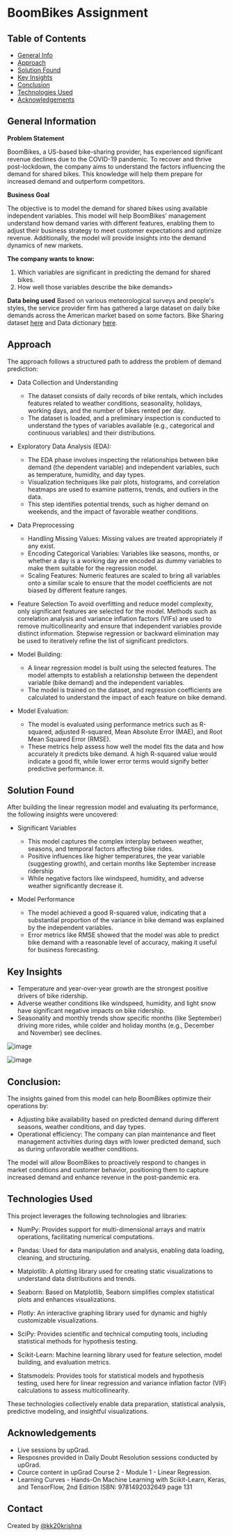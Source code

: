 # BoomBikes Assignment


## Table of Contents
* [General Info](#general-information)
* [Approach](#approach)
* [Solution Found](#solution-found)
* [Key Insights](#key-insights)
* [Conclusion](#conclusion)
* [Technologies Used](#technologies-used)
* [Acknowledgements](#acknowledgements)

<!-- You can include any other section that is pertinent to your problem -->

## General Information
**Problem Statement**

BoomBikes, a US-based bike-sharing provider, has experienced significant revenue declines due to the COVID-19 pandemic. To recover and thrive post-lockdown, the company aims to understand the factors influencing the demand for shared bikes. This knowledge will help them prepare for increased demand and outperform competitors.


**Business Goal**

The objective is to model the demand for shared bikes using available independent variables. This model will help BoomBikes’ management understand how demand varies with different features, enabling them to adjust their business strategy to meet customer expectations and optimize revenue. Additionally, the model will provide insights into the demand dynamics of new markets.


**The company wants to know:**

1. Which variables are significant in predicting the demand for shared bikes.
2. How well those variables describe the bike demands>


**Data being used**
Based on various meteorological surveys and people's styles, the service provider firm has gathered a large dataset on daily bike demands across the American market based on some factors.
Bike Sharing dataset [here](https://ml-course2-upgrad.s3.amazonaws.com/Linear+Regression+Assignment/Bike+Sharing+Assignment/day.csv) and Data dictionary [here](https://drive.google.com/file/d/1x4Vi_FF0DEmTN1Cf6BnPHUuQP9p0s0Pz/view?usp=sharing).


## Approach
The approach follows a structured path to address the problem of demand prediction:

- Data Collection and Understanding
  - The dataset consists of daily records of bike rentals, which includes features related to weather conditions, seasonality, holidays, working days, and the number of bikes rented per day.
  - The dataset is loaded, and a preliminary inspection is conducted to understand the types of variables available (e.g., categorical and continuous variables) and their distributions.

- Exploratory Data Analysis (EDA):
  - The EDA phase involves inspecting the relationships between bike demand (the dependent variable) and independent variables, such as temperature, humidity, and day types.
  - Visualization techniques like pair plots, histograms, and correlation heatmaps are used to examine patterns, trends, and outliers in the data.
  - This step identifies potential trends, such as higher demand on weekends, and the impact of favorable weather conditions.

- Data Preprocessing
  - Handling Missing Values: Missing values are treated appropriately if any exist.
  - Encoding Categorical Variables: Variables like seasons, months, or whether a day is a working day are encoded as dummy variables to make them suitable for the regression model.
  - Scaling Features: Numeric features are scaled to bring all variables onto a similar scale to ensure that the model coefficients are not biased by different feature ranges.


- Feature Selection
To avoid overfitting and reduce model complexity, only significant features are selected for the model. Methods such as correlation analysis and variance inflation factors (VIFs) are used to remove multicollinearity and ensure that independent variables provide distinct information.
Stepwise regression or backward elimination may be used to iteratively refine the list of significant predictors.

- Model Building:
  - A linear regression model is built using the selected features. The model attempts to establish a relationship between the dependent variable (bike demand) and the independent variables.
  - The model is trained on the dataset, and regression coefficients are calculated to understand the impact of each feature on bike demand.

- Model Evaluation:
  - The model is evaluated using performance metrics such as R-squared, adjusted R-squared, Mean Absolute Error (MAE), and Root Mean Squared Error (RMSE).
  - These metrics help assess how well the model fits the data and how accurately it predicts bike demand. A high R-squared value would indicate a good fit, while lower error terms would signify better predictive performance. it.


## Solution Found
After building the linear regression model and evaluating its performance, the following insights were uncovered:

- Significant Variables
  - This model captures the complex interplay between weather, seasons, and temporal factors affecting bike rides.
  - Positive influences like higher temperatures, the year variable (suggesting growth), and certain months like September increase ridership
  - While negative factors like windspeed, humidity, and adverse weather significantly decrease it.

- Model Performance
  - The model achieved a good R-squared value, indicating that a substantial proportion of the variance in bike demand was explained by the independent variables.
  - Error metrics like RMSE showed that the model was able to predict bike demand with a reasonable level of accuracy, making it useful for business forecasting.

## Key Insights
- Temperature and year-over-year growth are the strongest positive drivers of bike ridership.
- Adverse weather conditions like windspeed, humidity, and light snow have significant negative impacts on bike ridership.
- Seasonality and monthly trends show specific months (like September) driving more rides, while colder and holiday months (e.g., December and November) see declines.

![image](https://github.com/user-attachments/assets/de1a73b8-14d2-4dfc-886c-0a03e6fca6e1)

![image](https://github.com/user-attachments/assets/1c758c76-85c6-4248-934d-f797593ad61d)


## Conclusion:
The insights gained from this model can help BoomBikes optimize their operations by:

- Adjusting bike availability based on predicted demand during different seasons, weather conditions, and day types.
- Operational efficiency: The company can plan maintenance and fleet management activities during days with lower predicted demand, such as during unfavorable weather conditions.

The model will allow BoomBikes to proactively respond to changes in market conditions and customer behavior, positioning them to capture increased demand and enhance revenue in the post-pandemic era.


## Technologies Used
This project leverages the following technologies and libraries:

- NumPy: Provides support for multi-dimensional arrays and matrix operations, facilitating numerical computations.
  
- Pandas: Used for data manipulation and analysis, enabling data loading, cleaning, and structuring.

- Matplotlib: A plotting library used for creating static visualizations to understand data distributions and trends.

- Seaborn: Based on Matplotlib, Seaborn simplifies complex statistical plots and enhances visualizations.

- Plotly: An interactive graphing library used for dynamic and highly customizable visualizations.

- SciPy: Provides scientific and technical computing tools, including statistical methods for hypothesis testing.

- Scikit-Learn: Machine learning library used for feature selection, model building, and evaluation metrics.

- Statsmodels: Provides tools for statistical models and hypothesis testing, used here for linear regression and variance inflation factor (VIF) calculations to assess multicollinearity.

These technologies collectively enable data preparation, statistical analysis, predictive modeling, and insightful visualizations.

## Acknowledgements
- Live sessions by upGrad.
- Resposnes provided in Daily Doubt Resolution sessions conducted by upGrad.
- Cource content in upGrad Course 2 - Module 1 - Linear Regression.
- Learning Curves - Hands-On Machine Learning with Scikit-Learn, Keras, and TensorFlow, 2nd Edition ISBN: 9781492032649 page 131



## Contact
Created by [@kk20krishna](https://github.com/kk20krishna)


<!-- Optional -->
<!-- ## License -->
<!-- This project is open source and available under the [... License](). -->

<!-- You don't have to include all sections - just the one's relevant to your project -->
